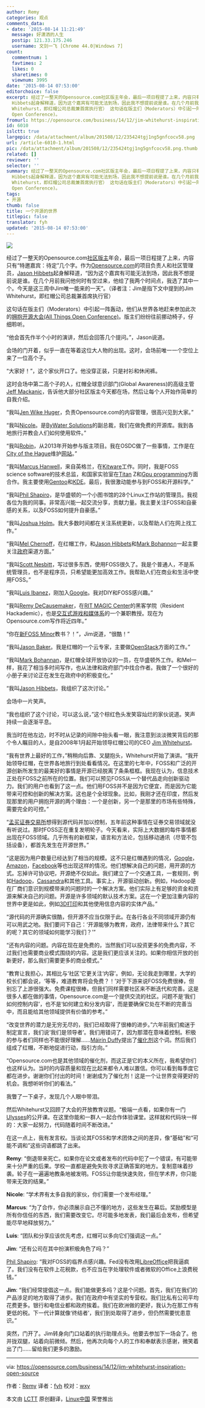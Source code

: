 ```yaml
---
author: Remy
categories: 观点
comments_data:
- date: '2015-08-14 11:21:49'
  message: 好潇洒的人生
  postip: 121.33.175.246
  username: 文剑一飞 [Chrome 44.0|Windows 7]
count:
  commentnum: 1
  favtimes: 2
  likes: 0
  sharetimes: 0
  viewnum: 3995
date: '2015-08-14 07:53:00'
editorchoice: false
excerpt: 经过了一整天的Opensource.com社区版主年会，最后一项日程提了上来，内容只有特邀嘉宾：待定几个字。作为Opensource.com的项目负责人和社区管理员，Jason
  Hibbets起身解释道，因为这个嘉宾有可能无法到场，因此我不想提前说是谁。在几个月前我问他何时有空过来，他给了我两个时间点，我选了其中一个。今天是这三周中Jim唯一能来的一天。（译者注：Jim是指下文中提到的Jim
  Whitehurst，即红帽公司总裁兼首席执行官） 这句话在版主们（Moderators）中引起一阵轰动，他们从世界各地赶来参加此次的拥抱开源大会(All Things
  Open Conference)。
fromurl: https://opensource.com/business/14/12/jim-whitehurst-inspiration-open-source
id: 6010
islctt: true
largepic: /data/attachment/album/201508/12/235424tgj1ng5gnfcocv58.png
url: /article-6010-1.html
pic: /data/attachment/album/201508/12/235424tgj1ng5gnfcocv58.png.thumb.jpg
related: []
reviewer: ''
selector: ''
summary: 经过了一整天的Opensource.com社区版主年会，最后一项日程提了上来，内容只有特邀嘉宾：待定几个字。作为Opensource.com的项目负责人和社区管理员，Jason
  Hibbets起身解释道，因为这个嘉宾有可能无法到场，因此我不想提前说是谁。在几个月前我问他何时有空过来，他给了我两个时间点，我选了其中一个。今天是这三周中Jim唯一能来的一天。（译者注：Jim是指下文中提到的Jim
  Whitehurst，即红帽公司总裁兼首席执行官） 这句话在版主们（Moderators）中引起一阵轰动，他们从世界各地赶来参加此次的拥抱开源大会(All Things
  Open Conference)。
tags:
- 开源
thumb: false
title: 一个开源的世界
titlepic: false
translator: fyh
updated: '2015-08-14 07:53:00'
---
```


![](/data/attachment/album/201508/12/235424tgj1ng5gnfcocv58.png)


经过了一整天的Opensource.com[社区版主](http://opensource.com/community-moderator-program)年会，最后一项日程提了上来，内容只有“特邀嘉宾：待定”几个字。作为[Opensource.com](http://opensource.com/)的项目负责人和社区管理员，[Jason Hibbets](https://twitter.com/jhibbets)起身解释道，“因为这个嘉宾有可能无法到场，因此我不想提前说是谁。在几个月前我问他何时有空过来，他给了我两个时间点，我选了其中一个。今天是这三周中Jim唯一能来的一天”。（译者注：Jim是指下文中提到的Jim Whitehurst，即红帽公司总裁兼首席执行官）


这句话在版主们（Moderators）中引起一阵轰动，他们从世界各地赶来参加此次的[拥抱开源大会(All Things Open Conference)](http://allthingsopen.org/)。版主们纷纷往前挪动椅子，仔细聆听。


“他会首先作半个小时的演讲，然后会回答几个提问。”，Jason说道。


会场的门开着，似乎一直在等着这位大人物的出现。这时，会场前唯一一个空位上来了一位高个子。


“大家好！”，这个家伙开口了。他没穿正装，只是衬衫和休闲裤。


这时会场中第二高个子的人，红帽全球意识部门(Global Awareness)的高级主管[Jeff Mackanic](http://opensource.com/users/mackanic)，告诉他大部分社区版主今天都在场，然后让每个人开始作简单的自我介绍。


“我叫[Jen Wike Huger](https://twitter.com/JenWike)，负责Opensource.com的内容管理，很高兴见到大家。”


“我叫[Nicole](http://opensource.com/users/nengard)。是[ByWater Solutions](http://bywatersolutions.com/)的副总裁，我们在做免费的开源库。我到各地旅行并教会人们如何使用软件。”


“我叫[Robin](http://opensource.com/life/13/7/community-spotlight-robin-muilwijk)，从2013年开始参与版主项目。我在OSDC做了一些事情，工作是在[City of the Hague](https://en.wikipedia.org/wiki/The_Hague)维护[网站](http://www.denhaag.nl/en.htm)。”


“我叫[Marcus Hanwell](https://twitter.com/mhanwell)，来自英格兰，在[Kitware](http://www.kitware.com/)工作。同时，我是FOSS science software的技术总监，和国家实验室在[Titan](http://www.nvidia.com/gtx-700-graphics-cards/gtx-titan-z/) Z和[Gpu programming](https://en.wikipedia.org/wiki/General-purpose_computing_on_graphics_processing_units)方面合作。我主要使用[Gentoo](https://www.gentoo.org/)和[KDE](http://kde.org/)。最后，我很激动能参与到FOSS和开源科学。”


“我叫[Phil Shapiro](https://twitter.com/philshapiro)，是华盛顿的一个小图书馆的28个Linux工作站的管理员。我视各位为我的同事。非常高兴能一起交流分享，贡献力量。我主要关注FOSS和自豪感的关系，以及FOSS如何提升自豪感。”


“我叫[Joshua Holm](http://opensource.com/community/13/9/contributor-spotlight-joshua-holm)。我大多数时间都在关注系统更新，以及帮助人们在网上找工作。”


“我叫[Mel Chernoff](http://opensource.com/users/melanie)，在红帽工作，和[Jason Hibbets](https://twitter.com/jhibbets)和[Mark Bohannon](https://twitter.com/markbotech)一起主要关注[政府](http://opensource.com/government)渠道方面。”


“我叫[Scott Nesbitt](http://scottnesbitt.me/)，写过很多东西，使用FOSS很久了。我是个普通人，不是系统管理员，也不是程序员，只希望能更加高效工作。我帮助人们在商业和生活中使用FOSS。”


“我叫[Luis Ibanez](http://opensource.com/users/luis-ibanez)，刚加入[Google](http://google.com/)。我对DIY和FOSS感兴趣。”


“我叫[Remy DeCausemaker](http://twitter.com/remy_d)，在[RIT MAGIC Center](http://foss.rit.edu/)的黑客学院（Resident Hackademic），也是[交互式游戏和媒体系](http://igm.rit.edu/)的一个兼职教授。现在为Opensource.com写作将近四年。”


“你在[新FOSS Minor](http://www.rit.edu/news/story.php?id=50590)教书？！”，Jim说道，“很酷！”


“我叫[Jason Baker](https://twitter.com/jehb)。我是红帽的一个云专家，主要做[OpenStack](http://openstack.org/)方面的工作。”


“我叫[Mark Bohannan](https://twitter.com/markbotech)，是红帽全球开放协议的一员，在华盛顿外工作。和Mel一样，我花了相当多时间写作，也从法律和政府部门中找合作者。我做了一个很好的小册子来讨论正在发生在政府中的积极变化。”


“我叫[Jason Hibbets](https://twitter.com/jhibbets)，我组织了这次讨论。”


会场中一片笑声。


“我也组织了这个讨论，可以这么说，”这个棕红色头发笑容灿烂的家伙说道。笑声持续一会逐渐平息。


我当时在他左边，时不时从记录的间隙中抬头看一眼，我注意到淡淡微笑背后的那个令人瞩目的人，是自2008年1月起开始领导红帽公司的CEO [Jim Whitehurst](http://www.redhat.com/en/about/company/management/james-whitehurst)。


“我有世界上最好的工作，”稍稍向后靠、叉腿抱头，Whitehurst开始了演讲。“我开始领导红帽，在世界各地旅行到处看看情况。在这里的七年中，FOSS和广泛的开源创新所发生的最美好的事情是开源已经脱离了条条框框。我现在认为，信息技术正处在FOSS之前所在的位置。我们可以预见FOSS从一个替代品走向创新驱动力。我们的用户也看到了这一点。他们用FOSS并不是因为它便宜，而是因为它能带来可控和创新的解决方案。这也是个全球现象。比如，我刚才还在印度，然后发现那里的用户拥抱开源的两个理由：一个是创新，另一个是那里的市场有些特殊，需要完全的可控。”


“[孟买证券交易所](http://www.bseindia.com/)想得到源代码并加以控制，五年前这种事情在证券交易领域就没有听说过。那时FOSS正在重复发明轮子。今天看来，实际上大数据的每件事情都出现在FOSS领域。几乎所有的新框架，语言和方法论，包括移动通讯（尽管不包括设备），都首先发生在开源世界。”


“这是因为用户数量已经达到了相当的规模。这不只是红帽遇到的情况，[Google](http://google.com/)，[Amazon](https://mail.corp.redhat.com/service/home/%7E/Amazon)，[Facebook](https://mail.corp.redhat.com/service/home/%7E/Facebook)等也出现这样的情况。他们想解决自己的问题，用开源的方式。忘掉许可协议吧，开源绝不仅如此。我们建立了一个交通工具，一套规则，例如[Hadoop](https://hadoop.apache.org/)，[Cassandra](https://cassandra.apache.org/)和其他工具。事实上，开源驱动创新。例如，Hadoop是在厂商们意识到规模带来的问题时的一个解决方案。他们实际上有足够的资金和资源来解决自己的问题。开源是许多领域的默认技术方案。这在一个更加注重内容的世界中更是如此，例如[3D打印](https://en.wikipedia.org/wiki/3D_printing)和其他使用信息内容的实体产品。”


“源代码的开源确实很酷，但开源不应当仅限于此。在各行各业不同领域开源仍有可以用武之地。我们要问下自己：‘开源能够为教育，政府，法律带来什么？其它的呢？其它的领域如何能学习我们？’”


“还有内容的问题。内容在现在是免费的，当然我们可以投资更多的免费内容，不过我们也需要商业模式围绕的内容。这是我们更应该关注的。如果你相信开放的创新更好，那么我们需要更多的商业模式。”


“教育让我担心，其相比与‘社区’它更关注‘内容’。例如，无论我走到哪里，大学的校长们都会说，‘等等，难道教育将会免费？！’对于下游来说FOSS免费很棒，但别忘了上游很强大。免费课程很棒，但我们同样需要社区来不断迭代和完善。这是很多人都在做的事情，Opensource.com是一个提供交流的社区。问题不是‘我们如何控制内容’，也不是‘如何建立和分发内容’，而是要确保它处在不断的完善当中，而且能给其他领域提供有价值的参考。”


“改变世界的潜力是无穷无尽的，我们已经取得了很棒的进步。”六年前我们痴迷于制定宣言，我们说‘我们是领导者’。我们用错词了，因为那潜在意味着控制。积极的参与者们同样也不能很好理解……[Máirín Duffy](https://twitter.com/mairin)提出了[催化剂](http://jobs.redhat.com/life-at-red-hat/our-culture/)这个词。然后我们组成了红帽，不断地促进行动，指引方向。”


“Opensource.com也是其他领域的催化剂，而这正是它的本义所在，我希望你们也这样认为。当时的内容质量和现在比起来都令人难以置信。你可以看到每季度它都在进步。谢谢你们付出的时间！谢谢成为了催化剂！这是一个让世界变得更好的机会。我想听听你们的看法。”


我瞥了一下桌子，发现几个人眼中带泪。


然后Whitehurst又回顾了大会的开放教育议题。“极端一点看，如果你有一门[Ulysses](http://www.gutenberg.org/ebooks/4300)的公开课。在这里你能和一群人一起合作体验课堂。这样就和代码块一样的：大家一起努力，代码随着时间不断改进。”


在这一点上，我有发言权。当谈论其FOSS和学术团体之间的差异，像“基础”和“可能不调和”这些词语都跳了出来。


**Remy**: “倒退带来死亡。如果你在论文或者发布的代码中犯了一个错误，有可能带来十分严重的后果。学校一直都是避免失败寻求正确答案的地方。复制意味着抄袭。轮子在一遍遍地教条地被发明。FOSS让你能快速失败，但在学术界，你只能带来无效的结果。”


**Nicole**: “学术界有太多自我的家伙，你们需要一个发布经理。”


**Marcus**: “为了合作，你必须展示自己不懂的地方，这些发生在幕后。奖励模型是所有你信任的东西，我们需要改变它。尽可能多地发表，我们最后会发布，但希望能尽早地释放努力。”


**Luis**: “团队和分享应该优先考虑，红帽可以多向它们强调这一点。”


**Jim**: “还有公司在其中扮演积极角色了吗？”


[Phil Shapiro](https://twitter.com/philshapiro): “我对FOSS的临界点感兴趣。Fed没有改用[LibreOffice](http://libreoffice.org/)把我逼疯了。我们没有在软件上花税款，也不应当在字处理软件或者微软的Office上浪费税钱。”


**Jim**: “我们经常提倡这一点。我们能做更多吗？这是个问题。首先，我们在我们的产品涉足的地方取得了进步。我们在政府中有坚实的专营权。我们比私有公司平均花费更多。银行和电信业都和政府挨着。我们在欧洲做的更好，我认为在那工作有更低的税。下一代计算就像‘终结者’，我们到处取得了进步，但仍然需要忧患意识。”


突然，门开了。Jim转身向门口站着的执行助理点头。他要去参加下一场会了。他并拢双腿，站着向前微倾。然后，他再次向每个人的工作和奉献表示感谢，微笑着出了门……留给我们更多的激励。




---


via: <https://opensource.com/business/14/12/jim-whitehurst-inspiration-open-source>


作者：[Remy](https://opensource.com/users/remyd) 译者：[fyh](https://github.com/fyh) 校对：[wxy](https://github.com/wxy)


本文由 [LCTT](https://github.com/LCTT/TranslateProject) 原创翻译，[Linux中国](http://linux.cn/) 荣誉推出